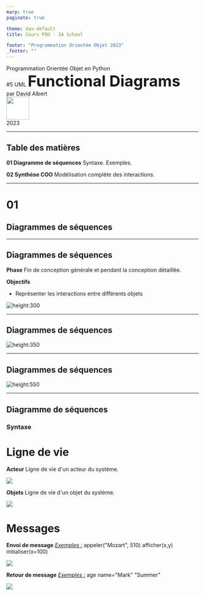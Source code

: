 ```yaml
---
marp: true
paginate: true

theme: dav-default
title: Cours POO - IA School

footer: "Programmation Orientée Objet 2023"
_footer: ""
---
```


<!-- PARTIE 0 : Présentation du cours -->

<!-- _paginate: skip -->
<!-- _class: cover -->

<div class="coverBlockCenter">
<div class="coverModuleName">Programmation Orientée Objet en Python</div>
<div class="coverCourseName"><span class="important">#5 </span>UML <span class="coverModuleName" style="font-size:40px;font-weight:bold">Functional Diagrams</span></div>
<div class="coverAuthor">par <span class="important">David Albert</span></div>
</div>

<img class="coverFooterLeft" style="background-color:#fff" height="60px" src="assets/img/logo-gema.png" />
<div class="coverYear coverFooterRight">2023</div>

<!-- TABLE DES MATIERES -->

---

## Table des matières

<b><span class="important">01 </span> Diagramme de séquences</b>
Syntaxe. Exemples.

<b><span class="important">02 </span> Synthèse COO</b>
Modélisation complète des interactions.

---

<!-- PARTIE 01 : Diagrammes de séquences -->

<div class='main'>

# 01

## Diagrammes de séquences

</div>

---

## **Diagrammes de séquences**

**Phase**
Fin de conception générale et pendant la conception détaillée.

**Objectifs**

- Représenter les interactions entre différents objets

![height:300](assets/img/seq-diag-seq-syntax.png)

---

## Diagrammes de séquences

![height:350](assets/img/seq-diag-seq-syntax.png)

---

## Diagrammes de séquences

![height:550](assets/img/seq-explained.png)

---

## Diagramme de séquences

### **Syntaxe**

<div class='flex-horizontal' style="height:70%"><div class='flex' style='flex:2'>

<div class='block'>

# Ligne de vie

<div class='flex-horizontal'><div class='flex'>

**Acteur**
Ligne de vie d'un acteur du système.

![](assets/img/seq-syntax-actor-line.png)

</div><div class='flex'>

**Objets**
Ligne de vie d'un objet du système.

![](assets/img/seq-syntax-obj-line.png)

</div></div>
</div>

</div><div class='flex'>

<div class='block' style="height:110%">

# Messages

**Envoi de message**
<u>_Exemples :_</u>
appeler("Mozart", 510)
afficher(x,y)
initialiser(x=100)

![](assets/img/seq-syntax-envoi-msg.png)

**Retour de message**
<u>_Exemples :_</u>
age
name="Mark"
"Summer"

![](assets/img/seq-syntax-retour-msg.png)

</div></div>

---

## Diagramme de séquences

### **Syntaxe**

<div class='flex-horizontal'><div class='flex'>

<div class='block' style="height:90%">

# opt

Contient une séquence qui peut ou non se produire.

![](assets/img/seq-syntax-opt.png)

</div>

</div>
<div class='flex'>

<div class='block' style="height:90%">

# alt

Contient des alternatives à une séquence de messages.

![](assets/img/seq-syntax-alt.png)

</div>

</div><div class='flex'>

<div class='block' style="height:90%">

# loop

Le fragment est répété un certain nombre de fois.

![](assets/img/seq-syntax-loop.png)

</div>

</div>

</div>

---

## Diagramme de séquences

**Exemple**
![height:500](./assets/img/seq-resto-ex.png)

---

<!-- PARTIE 02 : Synthèse COO -->

<div class='main'>

# 02

## Synthèse COO

</div>

---

## Synthèse conception orientée objet

Les **diagrammes de cas d’utilisation** modélisent à **QUOI** sert le système, en organisant les interactions possibles avec les acteurs.

Les **diagrammes de classes** permettent de spécifier la structure et les liens entre les objets dont le système est composé : ils spécifient **QUI** sera à l’oeuvre dans le système pour réaliser les fonctionnalités décrites par les diagrammes de cas d’utilisation.

Les **diagrammes de séquences** permettent de décrire **COMMENT** les éléments du système interagissent entre eux et avec les acteurs :

- Les objets au coeur d’un système interagissent en s’échangent des messages.
- Les acteurs interagissent avec le système au moyen d’IHM (Interfaces Homme-Machine).

---

## Synthèse conception orientée objet

Pour être complètement spécifiée, une interaction doit être décrite dans plusieurs diagrammes UML:

<div class='flex-horizontal'><div class='flex'>

- Cas d’utilisation
  ![](./assets/img/synthese-coo-usecase.png)

- Classes pour spécifier les opérations nécessaires

</div><div class='flex'>

- Séquences
  ![](./assets/img/synthese-coo-seq.png)

</div></div>

![](./assets/img/synthese-coo-class.png)
